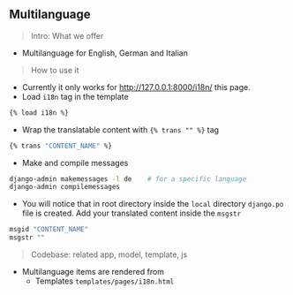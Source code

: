 ## Multilanguage

> Intro: What we offer

- Multilanguage for English, German and Italian

> How to use it 
- Currently it only works for http://127.0.0.1:8000/i18n/ this page.
- Load `i18n` tag in the template
```bash
{% load i18n %}
```
- Wrap the translatable content with `{% trans "" %}` tag
```bash
{% trans "CONTENT_NAME" %}
``` 
- Make and compile messages
```bash
django-admin makemessages -l de    # for a specific language
django-admin compilemessages
```
- You will notice that in root directory inside the `local` directory `django.po` file is created. Add your translated content inside the `msgstr`
```bash
msgid "CONTENT_NAME"
msgstr ""
```

> Codebase: related app, model, template, js 

- Multilanguage items are rendered from
    - Templates `templates/pages/i18n.html`
